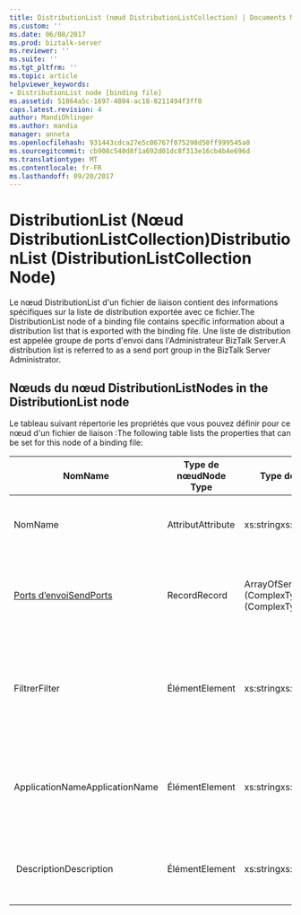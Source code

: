 ```yaml
---
title: DistributionList (nœud DistributionListCollection) | Documents Microsoft
ms.custom: ''
ms.date: 06/08/2017
ms.prod: biztalk-server
ms.reviewer: ''
ms.suite: ''
ms.tgt_pltfrm: ''
ms.topic: article
helpviewer_keywords:
- DistributionList node [binding file]
ms.assetid: 51864a5c-1697-4804-ac18-8211494f3ff0
caps.latest.revision: 4
author: MandiOhlinger
ms.author: mandia
manager: anneta
ms.openlocfilehash: 931443cdca27e5c06767f075298d50ff999545a0
ms.sourcegitcommit: cb908c540d8f1a692d01dc8f313e16cb4b4e696d
ms.translationtype: MT
ms.contentlocale: fr-FR
ms.lasthandoff: 09/20/2017
---
```

# <a name="distributionlist-distributionlistcollection-node"></a><span data-ttu-id="b2582-102">DistributionList (Nœud DistributionListCollection)</span><span class="sxs-lookup"><span data-stu-id="b2582-102">DistributionList (DistributionListCollection Node)</span></span>
<span data-ttu-id="b2582-103">Le nœud DistributionList d'un fichier de liaison contient des informations spécifiques sur la liste de distribution exportée avec ce fichier.</span><span class="sxs-lookup"><span data-stu-id="b2582-103">The DistributionList node of a binding file contains specific information about a distribution list that is exported with the binding file.</span></span> <span data-ttu-id="b2582-104">Une liste de distribution est appelée groupe de ports d'envoi dans l'Administrateur BizTalk Server.</span><span class="sxs-lookup"><span data-stu-id="b2582-104">A distribution list is referred to as a send port group in the BizTalk Server Administrator.</span></span>  
  
## <a name="nodes-in-the-distributionlist-node"></a><span data-ttu-id="b2582-105">Nœuds du nœud DistributionList</span><span class="sxs-lookup"><span data-stu-id="b2582-105">Nodes in the DistributionList node</span></span>  
 <span data-ttu-id="b2582-106">Le tableau suivant répertorie les propriétés que vous pouvez définir pour ce nœud d'un fichier de liaison :</span><span class="sxs-lookup"><span data-stu-id="b2582-106">The following table lists the properties that can be set for this node of a binding file:</span></span>  
  
|<span data-ttu-id="b2582-107">**Nom**</span><span class="sxs-lookup"><span data-stu-id="b2582-107">**Name**</span></span>|<span data-ttu-id="b2582-108">**Type de nœud**</span><span class="sxs-lookup"><span data-stu-id="b2582-108">**Node Type**</span></span>|<span data-ttu-id="b2582-109">**Type de données**</span><span class="sxs-lookup"><span data-stu-id="b2582-109">**Data Type**</span></span>|<span data-ttu-id="b2582-110">**Description**</span><span class="sxs-lookup"><span data-stu-id="b2582-110">**Description**</span></span>|<span data-ttu-id="b2582-111">**Restrictions**</span><span class="sxs-lookup"><span data-stu-id="b2582-111">**Restrictions**</span></span>|<span data-ttu-id="b2582-112">**Commentaires**</span><span class="sxs-lookup"><span data-stu-id="b2582-112">**Comments**</span></span>|  
|--------------|-------------------|-------------------|---------------------|----------------------|------------------|  
|<span data-ttu-id="b2582-113">Nom</span><span class="sxs-lookup"><span data-stu-id="b2582-113">Name</span></span>|<span data-ttu-id="b2582-114">Attribut</span><span class="sxs-lookup"><span data-stu-id="b2582-114">Attribute</span></span>|<span data-ttu-id="b2582-115">xs:string</span><span class="sxs-lookup"><span data-stu-id="b2582-115">xs:string</span></span>|<span data-ttu-id="b2582-116">Spécifie le nom de la liste de distribution.</span><span class="sxs-lookup"><span data-stu-id="b2582-116">Specifies the name of the distribution list.</span></span>|<span data-ttu-id="b2582-117">Facultatif</span><span class="sxs-lookup"><span data-stu-id="b2582-117">Not required</span></span>|<span data-ttu-id="b2582-118">Valeur par défaut : vide</span><span class="sxs-lookup"><span data-stu-id="b2582-118">Default value: empty</span></span>|  
|[<span data-ttu-id="b2582-119">Ports d’envoi</span><span class="sxs-lookup"><span data-stu-id="b2582-119">SendPorts</span></span>](../core/sendports-distributionlist-node.md)|<span data-ttu-id="b2582-120">Record</span><span class="sxs-lookup"><span data-stu-id="b2582-120">Record</span></span>|<span data-ttu-id="b2582-121">ArrayOfSendPortRef (ComplexType)</span><span class="sxs-lookup"><span data-stu-id="b2582-121">ArrayOfSendPortRef (ComplexType)</span></span>|<span data-ttu-id="b2582-122">Spécifie le port d'envoi ou les ports d'envoi inclus dans la liste de distribution.</span><span class="sxs-lookup"><span data-stu-id="b2582-122">Specifies the send port or send ports included in the distribution list.</span></span>|<span data-ttu-id="b2582-123">Facultatif</span><span class="sxs-lookup"><span data-stu-id="b2582-123">Not required</span></span>|<span data-ttu-id="b2582-124">Valeur par défaut : Aucun</span><span class="sxs-lookup"><span data-stu-id="b2582-124">Default value: none</span></span>|  
|<span data-ttu-id="b2582-125">Filtrer</span><span class="sxs-lookup"><span data-stu-id="b2582-125">Filter</span></span>|<span data-ttu-id="b2582-126">Élément</span><span class="sxs-lookup"><span data-stu-id="b2582-126">Element</span></span>|<span data-ttu-id="b2582-127">xs:string</span><span class="sxs-lookup"><span data-stu-id="b2582-127">xs:string</span></span>|<span data-ttu-id="b2582-128">Spécifie le nom de l'expression de filtre facultative utilisée pour la liste de distribution.</span><span class="sxs-lookup"><span data-stu-id="b2582-128">Specifies the name of the optional filter expression used on this distribution list.</span></span>|<span data-ttu-id="b2582-129">Requis</span><span class="sxs-lookup"><span data-stu-id="b2582-129">Required</span></span>|<span data-ttu-id="b2582-130">Valeur par défaut : vide</span><span class="sxs-lookup"><span data-stu-id="b2582-130">Default value: empty</span></span>|  
|<span data-ttu-id="b2582-131">ApplicationName</span><span class="sxs-lookup"><span data-stu-id="b2582-131">ApplicationName</span></span>|<span data-ttu-id="b2582-132">Élément</span><span class="sxs-lookup"><span data-stu-id="b2582-132">Element</span></span>|<span data-ttu-id="b2582-133">xs:string</span><span class="sxs-lookup"><span data-stu-id="b2582-133">xs:string</span></span>|<span data-ttu-id="b2582-134">Spécifie le nom de l'application à laquelle est associée la liste de distribution.</span><span class="sxs-lookup"><span data-stu-id="b2582-134">Specifies the name of the application that the distribution list is associated with.</span></span>|<span data-ttu-id="b2582-135">Requis</span><span class="sxs-lookup"><span data-stu-id="b2582-135">Required</span></span>|<span data-ttu-id="b2582-136">Valeur par défaut : vide</span><span class="sxs-lookup"><span data-stu-id="b2582-136">Default value: empty</span></span>|  
|<span data-ttu-id="b2582-137"> Description</span><span class="sxs-lookup"><span data-stu-id="b2582-137">Description</span></span>|<span data-ttu-id="b2582-138">Élément</span><span class="sxs-lookup"><span data-stu-id="b2582-138">Element</span></span>|<span data-ttu-id="b2582-139">xs:string</span><span class="sxs-lookup"><span data-stu-id="b2582-139">xs:string</span></span>|<span data-ttu-id="b2582-140">Spécifie une description pour la liste de distribution.</span><span class="sxs-lookup"><span data-stu-id="b2582-140">Specifies a description for the distribution list.</span></span>|<span data-ttu-id="b2582-141">Requis</span><span class="sxs-lookup"><span data-stu-id="b2582-141">Required</span></span>|<span data-ttu-id="b2582-142">Valeur par défaut : vide</span><span class="sxs-lookup"><span data-stu-id="b2582-142">Default value: empty</span></span>|